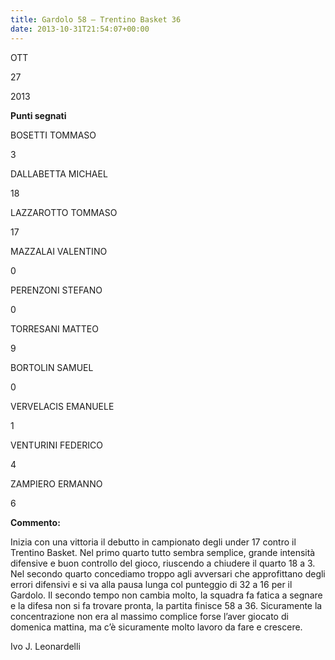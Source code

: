 ```yaml
---
title: Gardolo 58 – Trentino Basket 36
date: 2013-10-31T21:54:07+00:00
---
```

OTT

27

2013

**Punti segnati**

BOSETTI TOMMASO

3

DALLABETTA MICHAEL

18

LAZZAROTTO TOMMASO

17

MAZZALAI VALENTINO

0

PERENZONI STEFANO

0

TORRESANI MATTEO

9

BORTOLIN SAMUEL

0

VERVELACIS EMANUELE

1

VENTURINI FEDERICO

4

ZAMPIERO ERMANNO

6

**Commento:**

Inizia con una vittoria il debutto in campionato degli under 17 contro il Trentino Basket. Nel primo quarto tutto sembra semplice, grande intensità difensive e buon controllo del gioco, riuscendo a chiudere il quarto 18 a 3. Nel secondo quarto concediamo troppo agli avversari che approfittano degli errori difensivi e si va alla pausa lunga col punteggio di 32 a 16 per il Gardolo. Il secondo tempo non cambia molto, la squadra fa fatica a segnare e la difesa non si fa trovare pronta, la partita finisce 58 a 36. Sicuramente la concentrazione non era al massimo complice forse l’aver giocato di domenica mattina, ma c’è sicuramente molto lavoro da fare e crescere.

Ivo J. Leonardelli